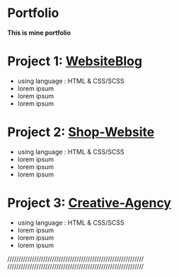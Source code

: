 # Portfolio
**This is mine portfolio**


# Project 1:  [WebsiteBlog](https://github.com/Wiktor-prog/WebsiteBlog) 

* using language :  HTML & CSS/SCSS
* lorem ipsum
* lorem ipsum
* lorem ipsum


# Project 2: [Shop-Website](https://github.com/Wiktor-prog/Shop-Website)

* using language :  HTML & CSS/SCSS
* lorem ipsum 
* lorem ipsum
* lorem ipsum


# Project 3: [Creative-Agency](https://github.com/Wiktor-prog/Creative-Agency)

* using language :  HTML & CSS/SCSS
* lorem ipsum
* lorem ipsum
* lorem ipsum


/////////////////////////////////////////////////////////////
/////////////////////////////////////////////////////////////



